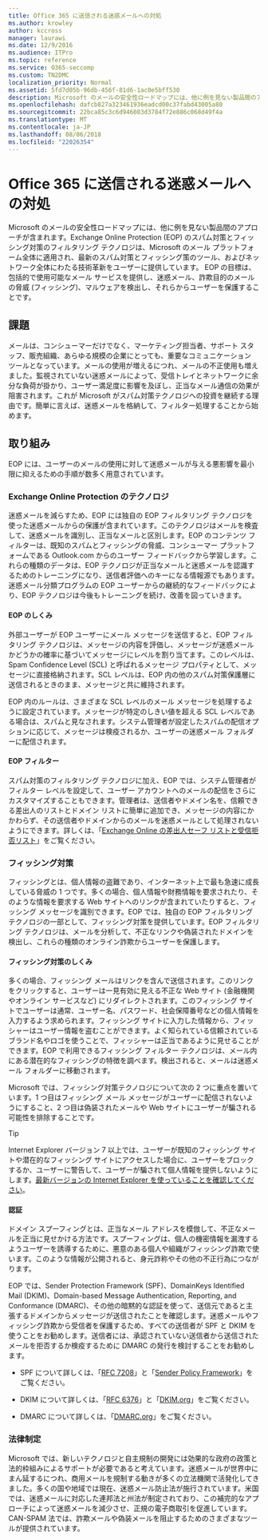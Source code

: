 ```yaml
---
title: Office 365 に送信される迷惑メールへの対処
ms.author: krowley
author: kccross
manager: laurawi
ms.date: 12/9/2016
ms.audience: ITPro
ms.topic: reference
ms.service: O365-seccomp
ms.custom: TN2DMC
localization_priority: Normal
ms.assetid: 5fd7d05b-96db-456f-81d6-1ac0e5bff530
description: Microsoft のメールの安全性ロードマップには、他に例を見ない製品間のアプローチが含まれます。Exchange Online Protection (EOP) のスパム対策とフィッシング対策のフィルタリング テクノロジは、Microsoft のメール プラットフォーム全体に適用され、最新のスパム対策とフィッシング策のツール、およびネットワーク全体にわたる技術革新をユーザーに提供しています。 EOP の目標は、包括的で使用可能なメール サービスを提供し、迷惑メール、詐欺目的のメールの脅威 (フィッシング)、マルウェアを検出し、それらからユーザーを保護することです。
ms.openlocfilehash: dafcb827a323461936eadcd00c37fabd43005a80
ms.sourcegitcommit: 22bca85c3c6d946083d3784f72e886c068d49f4a
ms.translationtype: MT
ms.contentlocale: ja-JP
ms.lasthandoff: 08/06/2018
ms.locfileid: "22026354"
---
```

# <a name="fighting-junk-email-sent-to-office-365"></a>Office 365 に送信される迷惑メールへの対処

Microsoft のメールの安全性ロードマップには、他に例を見ない製品間のアプローチが含まれます。Exchange Online Protection (EOP) のスパム対策とフィッシング対策のフィルタリング テクノロジは、Microsoft のメール プラットフォーム全体に適用され、最新のスパム対策とフィッシング策のツール、およびネットワーク全体にわたる技術革新をユーザーに提供しています。 EOP の目標は、包括的で使用可能なメール サービスを提供し、迷惑メール、詐欺目的のメールの脅威 (フィッシング)、マルウェアを検出し、それらからユーザーを保護することです。
  
## <a name="the-challenge"></a>課題

メールは、コンシューマーだけでなく、マーケティング担当者、サポート スタッフ、販売組織、あらゆる規模の企業にとっても、重要なコミュニケーション ツールとなっています。メールの使用が増えるにつれ、メールの不正使用も増えました。監視されていない迷惑メールによって、受信トレイとネットワークに余分な負荷が掛かり、ユーザー満足度に影響を及ぼし、正当なメール通信の効果が阻害されます。これが Microsoft がスパム対策テクノロジへの投資を継続する理由です。簡単に言えば、迷惑メールを格納して、フィルター処理することから始めます。  
  
## <a name="our-efforts"></a>取り組み

EOP には、ユーザーのメールの使用に対して迷惑メールが与える悪影響を最小限に抑えるための手順が数多く用意されています。
  
### <a name="exchange-online-protection-technology"></a>Exchange Online Protection のテクノロジ

迷惑メールを減らすため、EOP には独自の EOP フィルタリング テクノロジを使った迷惑メールからの保護が含まれています。このテクノロジはメールを検査して、迷惑メールを識別し、正当なメールと区別します。EOP のコンテンツ フィルターは、既知のスパムとフィッシングの脅威、コンシューマー プラットフォームである Outlook.com からのユーザー フィードバックから学習します。これらの種類のデータは、EOP テクノロジが正当なメールと迷惑メールを認識するためのトレーニングになり、送信者評価へのキーになる情報源でもあります。迷惑メール分類プログラムの EOP ユーザーからの継続的なフィードバックにより、EOP テクノロジは今後もトレーニングを続け、改善を図っていきます。
  
#### <a name="how-does-eop-work"></a>EOP のしくみ

外部ユーザーが EOP ユーザーにメール メッセージを送信すると、EOP フィルタリング テクノロジは、メッセージの内容を評価し、メッセージが迷惑メールかどうかの確率に基づいてメッセージにレベルを割り当てます。このレベルは、Spam Confidence Level (SCL) と呼ばれるメッセージ プロパティとして、メッセージに直接格納されます。SCL レベルは、EOP 内の他のスパム対策保護層に送信されるときのまま、メッセージと共に維持されます。 
  
EOP 内のルールは、さまざまな SCL レベルのメール メッセージを処理するように設定されています。メッセージが特定のしきい値を超える SCL レベルである場合は、スパムと見なされます。システム管理者が設定したスパムの配信オプションに応じて、メッセージは検疫されるか、ユーザーの迷惑メール フォルダーに配信されます。
  
#### <a name="eop-filters"></a>EOP フィルター

スパム対策のフィルタリング テクノロジに加え、EOP では、システム管理者がフィルター レベルを設定して、ユーザー アカウントへのメールの配信をさらにカスタマイズすることもできます。管理者は、送信者やドメイン名を、信頼できる差出人のリストとドメイン リストに簡単に追加でき、メッセージの内容にかかわらず、その送信者やドメインからのメールを迷惑メールとして処理されないようにできます。詳しくは、「[Exchange Online の差出人セーフ リストと受信拒否リスト](safe-sender-and-blocked-sender-lists-faq.md)」をご覧ください。
  
### <a name="phishing-protection"></a>フィッシング対策

フィッシングとは、個人情報の盗難であり、インターネット上で最も急速に成長している脅威の 1 つです。多くの場合、個人情報や財務情報を要求されたり、そのような情報を要求する Web サイトへのリンクが含まれていたりすると、フィッシング メッセージを識別できます。EOP では、独自の EOP フィルタリング テクノロジの一部として、フィッシング対策を提供しています。EOP フィルタリング テクノロジは、メールを分析して、不正なリンクや偽装されたドメインを検出し、これらの種類のオンライン詐欺からユーザーを保護します。
  
#### <a name="how-does-phishing-protection-work"></a>フィッシング対策のしくみ

多くの場合、フィッシング メールはリンクを含んで送信されます。このリンクをクリックすると、ユーザーは一見有効に見える不正な Web サイト (金融機関やオンライン サービスなど) にリダイレクトされます。このフィッシング サイトでユーザーは通常、ユーザー名、パスワード、社会保障番号などの個人情報を入力するよう求められます。フィッシング サイトに入力した情報から、フィッシャーはユーザー情報を盗むことができます。よく知られている信頼されているブランド名やロゴを使うことで、フィッシャーは正当であるように見せることができます。EOP で利用できるフィッシング フィルター テクノロジは、メール内にある潜在的なフィッシングの特徴を調べます。検出されると、メールは迷惑メール フォルダーに移動されます。
  
Microsoft では、フィッシング対策テクノロジについて次の 2 つに重点を置いています。1 つ目はフィッシング メール メッセージがユーザーに配信されないようにすること、2 つ目は偽装されたメールや Web サイトにユーザーが騙される可能性を排除することです。 
  
> [!TIP]
> Internet Explorer バージョン 7 以上では、ユーザーが既知のフィッシング サイトや潜在的なフィッシング サイトにアクセスした場合に、ユーザーをブロックするか、ユーザーに警告して、ユーザーが騙されて個人情報を提供しないようにします。[最新バージョンの Internet Explorer を使っていることを確認してください](https://www.microsoft.com/windows/ie/default.mspx)。 
  
#### <a name="authentication"></a>認証

ドメイン スプーフィングとは、正当なメール アドレスを模倣して、不正なメールを正当に見せかける方法です。スプーフィングは、個人の機密情報を漏洩するようユーザーを誘導するために、悪意のある個人や組織がフィッシング詐欺で使います。このような情報が公開されると、身元詐称やその他の不正行為につながります。
  
EOP では、Sender Protection Framework (SPF)、DomainKeys Identified Mail (DKIM)、Domain-based Message Authentication, Reporting, and Conformance (DMARC)、その他の暗黙的な認証を使って、送信元であると主張するドメインからメッセージが送信されたことを確認します。迷惑メールやフィッシング詐欺から受信者を保護するため、すべての送信者が SPF と DKIM を使うことをお勧めします。送信者には、承認されていない送信者から送信されたメールを拒否するか検疫するために DMARC の発行を検討することをお勧めします。
  
- SPF について詳しくは、「[RFC 7208](https://tools.ietf.org/html/rfc7208)」と「[Sender Policy Framework](http://www.openspf.org/)」をご覧ください。
    
- DKIM について詳しくは、「[RFC 6376](https://tools.ietf.org/html/rfc6376)」と「[DKIM.org](http://dkim.org/)」をご覧ください。
    
- DMARC について詳しくは、「[DMARC.org](https://dmarc.org/)」をご覧ください。
    
### <a name="legislation"></a>法律制定

Microsoft では、新しいテクノロジと自主規制の開発には効果的な政府の政策と法的枠組みによるサポートが必要であると考えています。迷惑メールが世界中にまん延するにつれ、商用メールを規制する動きが多くの立法機関で活発化してきました。多くの国や地域では現在、迷惑メール防止法が施行されています。米国では、迷惑メールに対応した連邦法と州法が制定されており、この補完的なアプローチによって迷惑メールを減少させ、正規の電子商取引を促進しています。CAN-SPAM 法では、詐欺メールや偽装メールを阻止するためのさまざまなツールが提供されています。
  

